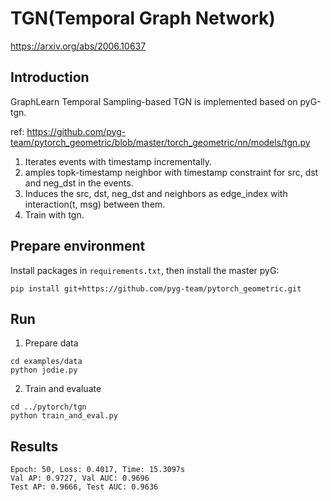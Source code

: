 # TGN(Temporal Graph Network)

https://arxiv.org/abs/2006.10637

## Introduction
GraphLearn Temporal Sampling-based TGN is implemented based on pyG-tgn.

ref: https://github.com/pyg-team/pytorch_geometric/blob/master/torch_geometric/nn/models/tgn.py

1. Iterates events with timestamp incrementally.
2. amples topk-timestamp neighbor with timestamp constraint for src, dst and neg_dst in the events.
3. Induces the src, dst, neg_dst and neighbors as edge_index with interaction(t, msg) between them.
4. Train with tgn.

## Prepare environment
Install packages in `requirements.txt`, then install the master pyG:

```
pip install git+https://github.com/pyg-team/pytorch_geometric.git
```

## Run
1. Prepare data
```
cd examples/data
python jodie.py
```
2. Train and evaluate
```
cd ../pytorch/tgn
python train_and_eval.py
```

## Results
```
Epoch: 50, Loss: 0.4017, Time: 15.3097s
Val AP: 0.9727, Val AUC: 0.9696
Test AP: 0.9666, Test AUC: 0.9636
```